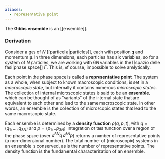 ```yaml
---
aliases:
  - representative point
---
```

The **Gibbs ensemble** is an [[ensemble]].
### Derivation
Consider a gas of $N$ [[particella|particles]], each with position $\mathbf{q}$ and momentum $\mathbf{p}$. In three dimensions, each particles has six variables, so for a system of $N$ particles, we are working with $6N$ variables in the [[spazio delle fasi|phase space]] $\Gamma$. This is, of course, impossible to solve analytically.

Each point in the phase space is called a **representative point**. The system as a whole, when subject to known macroscopic conditions, is set in a *macroscopic state*, but internally it contains numerous *microscopic states*. The collection of internal microscopic states is said to be an **ensemble**, which can be thought of as "variants" of the internal state that are equivalent to each other and lead to the same macroscopic state. In other words, an ensemble is the collection of microscopic states that lead to the same macroscopic state.

Each ensemble is determined by a **density function** $\rho(q,p,t)$, with $q=(q_{1},\ldots,q_{3N})$ and $p=(p_{1},..p_{3N})$. Integration of this function over a region of the phase space (over $d^{3N}q\,d^{3N}p$) returns a number of representative points (a non-dimensional number). The total number of (microscopic) systems in an ensemble is conserved, as is the number of representative points. The density function is the fundamental characterization of an ensemble.